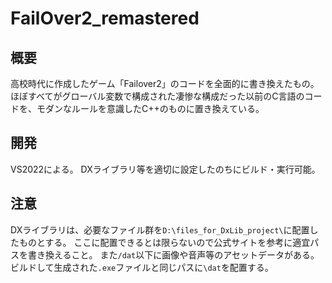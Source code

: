 # FailOver2_remastered

## 概要

高校時代に作成したゲーム「Failover2」のコードを全面的に書き換えたもの。
ほぼすべてがグローバル変数で構成された凄惨な構成だった以前のC言語のコードを、モダンなルールを意識したC++のものに置き換えている。

## 開発

VS2022による。
DXライブラリ等を適切に設定したのちにビルド・実行可能。

## 注意

DXライブラリは、必要なファイル群を`D:\files_for_DxLib_project\`に配置したものとする。
ここに配置できるとは限らないので公式サイトを参考に適宜パスを書き換えること。
また`/dat`以下に画像や音声等のアセットデータがある。
ビルドして生成された`.exe`ファイルと同じパスに`\dat`を配置する。